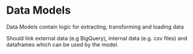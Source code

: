 # Data Models

Data Models contain logic for extracting, transforming and loading data

Should link external data (e.g BigQuery), internal data (e.g. csv files) and
dataframes which can be used by the model. 
